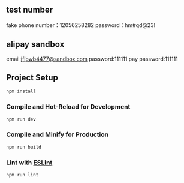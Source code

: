 ## test number
fake phone number：12056258282 
password：hm#qd@23!
## alipay sandbox
email:jfjbwb4477@sandbox.com
password:111111
pay password:111111
## Project Setup

```sh
npm install
```

### Compile and Hot-Reload for Development

```sh
npm run dev
```

### Compile and Minify for Production

```sh
npm run build
```

### Lint with [ESLint](https://eslint.org/)

```sh
npm run lint
```
